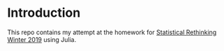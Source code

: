# Introduction

This repo contains my attempt at the homework for [Statistical Rethinking Winter 2019](https://github.com/rmcelreath/statrethinking_winter2019) using Julia.
